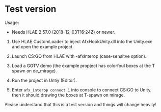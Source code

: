 # Test version

Usage:

- Needs HLAE 2.57.0 (2018-12-03T16:24Z) or newer.

1) Use HLAE CustomLoader to inject AfxHookUnity.dll into the Unity.exe and open the example project.

2) Launch CS:GO from HLAE with -afxInterop (case-sensitve option).

3) Load a GOTV demo (the example propject has colorfoul boxes at the T spawn on de_mirage).

4) Run the project in Untiy (Editor).

5) Enter `afx_interop connect 1` into console to connect CS:GO to Unity, then it should drawing the boxes at T-spawn on mirage.


Please understand that this is a test version and things will change heavily!
